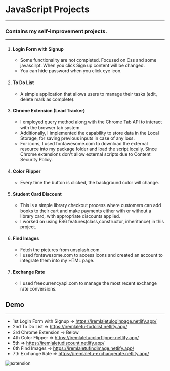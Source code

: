 # JavaScript Projects

---

### Contains my self-improvement projects.

---

1. #### Login Form with Signup
   - Some functionality are not completed. Focused on Css and some javascirpt. When you click Sign up content will be changed.
   - You can hide password when you click eye icon.
2. #### To Do List
   - A simple application that allows users to manage their tasks (edit, delete mark as complete).
3. #### Chrome Extension (Lead Tracker)
   - I employed query method along with the Chrome Tab API to interact with the browser tab system.
   - Additionally, I implemented the capability to store data in the Local Storage, for saving previous inputs in case of any loss.
   - For icons, I used fontawesome.com to download the external resource into my package folder and load the script locally. Since Chrome extensions don't allow external scripts due to Content Security Policy.
4. #### Color Flipper
   - Every time the button is clicked, the background color will change.
5. #### Student Card Discount
   - This is a simple library checkout process where customers can add books to their cart and make payments either with or without a library card, with appropriate discounts applied.
   - I worked on using ES6 features(class,constructor, inheritance) in this project.
6. #### Find Images
   - Fetch the pictures from unsplash.com.
   - I used fontawesome.com to access icons and created an account to integrate them into my HTML page.
7. #### Exchange Rate
   - I used freecurrencyapi.com to manage the most recent exchange rate conversions.

## Demo

---

- 1st Login Form with Signup => https://iremlaletuloginpage.netlify.app/
- 2nd To Do List => https://iremlaletu-todolist.netlify.app/
- 3rd Chrome Extension => Below
- 4th Color Flipper => https://iremlaletucolorflipper.netlify.app/
- 5th => https://iremlaletudiscount.netlify.app/
- 6th Find Images => https://iremlaletufindimage.netlify.app/
- 7th Exchange Rate => https://iremlaletu-exchangerate.netlify.app/

![extension](img/extension.gif)
